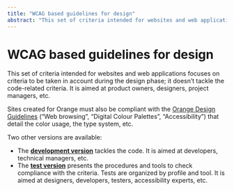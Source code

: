 ```yaml
---
title: "WCAG based guidelines for design"
abstract: "This set of criteria intended for websites and web applications focuses on criteria to be taken in account during the design phase"
---
```


# WCAG based guidelines for design

This set of criteria intended for websites and web applications focuses on criteria to be taken in account during the design phase; it doesn’t tackle the code-related criteria. It is aimed at product owners, designers, project managers, etc.

Sites created for Orange must also be compliant with the [Orange Design Guidelines](https://design.orange.com/guidelines/) (“Web browsing”, “Digital Colour Palettes”, “Accessibility”) that detail the color usage, the type system, etc.

Two other versions are available:
- The **[development version](/en/web/develop/)** tackles the code. It is aimed at developers, technical managers, etc.
- The **[test version](/en/web/test/)** presents the procedures and tools to check compliance with the criteria. Tests are organized by profile and tool. It is aimed at designers, developers, testers, accessibility experts, etc.


